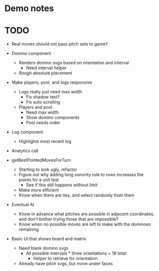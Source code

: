 # Demo notes

# TODO
* Real moves should not pass pitch sets to game?

* Domino component
    * Renders domino svgs based on orientation and interval
        * Need interval helper
    * Rough absolute placement

* Make players, pool, and logs responsive
    * Logs really just need max width
        * Fix shadow text?
        * Fix auto scrolling
    * Players and pool
        * Need max width
        * Show domino components
        * Pool needs order

* Log component
    * Highlights most recent log
* Analytics call

* getBestPointedMovesForTurn
    * Starting to look ugly, refactor
    * Figure out why adding long sonority rule to rows increases the points for a unit test
        * See if this still happens without limit
    * Make more efficient
    * Know when there are ties, and select randomly from them
* Eventual AI
    * Know in advance what pitches are possible in adjacent coordinates, and don't bother trying those that are impossible?
    * Know when no possible moves are left to make with the dominoes remaining

* Basic UI that shows board and matrix
    * Need blank domino svgs
        * All possible intervals * three orientations = 18 total
            * Helper to retrieve for orientation
    * Already have pitch svgs, but move under faces
